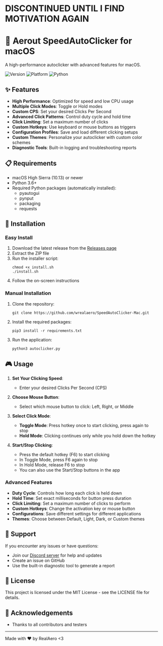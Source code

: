 # DISCONTINUED UNTIL I FIND MOTIVATION AGAIN

# 🚀 Aerout SpeedAutoClicker for macOS

A high-performance autoclicker with advanced features for macOS.

![Version](https://img.shields.io/badge/version-2.0.0-blue)
![Platform](https://img.shields.io/badge/platform-macOS-lightgrey)
![Python](https://img.shields.io/badge/python-3.6%2B-green)

## ✨ Features

- **High Performance**: Optimized for speed and low CPU usage
- **Multiple Click Modes**: Toggle or Hold modes
- **Custom CPS**: Set your desired Clicks Per Second
- **Advanced Click Patterns**: Control duty cycle and hold time
- **Click Limiting**: Set a maximum number of clicks
- **Custom Hotkeys**: Use keyboard or mouse buttons as triggers
- **Configuration Profiles**: Save and load different clicking setups
- **Custom Themes**: Personalize your autoclicker with custom color schemes
- **Diagnostic Tools**: Built-in logging and troubleshooting reports

## 📋 Requirements

- macOS High Sierra (10.13) or newer
- Python 3.6+
- Required Python packages (automatically installed):
  - pyautogui
  - pynput
  - packaging
  - requests

## 🔧 Installation

### Easy Install

1. Download the latest release from the [Releases page](https://github.com/wrealaero/SpeedAutoClicker-Mac/releases)
2. Extract the ZIP file
3. Run the installer script:
   ```
   chmod +x install.sh
   ./install.sh
   ```
4. Follow the on-screen instructions

### Manual Installation

1. Clone the repository:
   ```
   git clone https://github.com/wrealaero/SpeedAutoClicker-Mac.git
   ```
2. Install the required packages:
   ```
   pip3 install -r requirements.txt
   ```
3. Run the application:
   ```
   python3 autoclicker.py
   ```

## 🎮 Usage

1. **Set Your Clicking Speed**:
   - Enter your desired Clicks Per Second (CPS)

2. **Choose Mouse Button**:
   - Select which mouse button to click: Left, Right, or Middle

3. **Select Click Mode**:
   - **Toggle Mode**: Press hotkey once to start clicking, press again to stop
   - **Hold Mode**: Clicking continues only while you hold down the hotkey

4. **Start/Stop Clicking**:
   - Press the default hotkey (F6) to start clicking
   - In Toggle Mode, press F6 again to stop
   - In Hold Mode, release F6 to stop
   - You can also use the Start/Stop buttons in the app

### Advanced Features

- **Duty Cycle**: Controls how long each click is held down
- **Hold Time**: Set exact milliseconds for button press duration
- **Click Limiting**: Set a maximum number of clicks to perform
- **Custom Hotkeys**: Change the activation key or mouse button
- **Configurations**: Save different settings for different applications
- **Themes**: Choose between Default, Light, Dark, or Custom themes

## 🤝 Support

If you encounter any issues or have questions:

- Join our [Discord server](https://discord.gg/shA7X2Wesr) for help and updates
- Create an issue on GitHub
- Use the built-in diagnostic tool to generate a report

## 📝 License

This project is licensed under the MIT License - see the LICENSE file for details.

## 🙏 Acknowledgements

- Thanks to all contributors and testers

---

Made with ❤️ by RealAero <3

